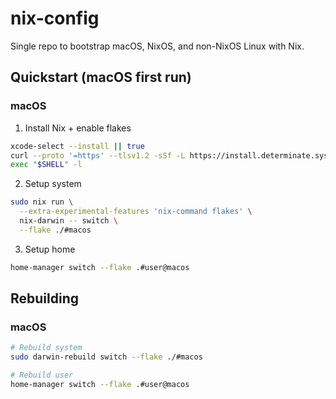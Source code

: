 # nix-config

Single repo to bootstrap macOS, NixOS, and non-NixOS Linux with Nix.  

## Quickstart (macOS first run)

### macOS

1. Install Nix + enable flakes

```bash
xcode-select --install || true
curl --proto '=https' --tlsv1.2 -sSf -L https://install.determinate.systems/nix | sh -s -- install --determinate
exec "$SHELL" -l
```

2. Setup system

```bash
sudo nix run \
  --extra-experimental-features 'nix-command flakes' \
  nix-darwin -- switch \
  --flake ./#macos
```

3. Setup home

```bash
home-manager switch --flake .#user@macos
```

## Rebuilding

### macOS

```bash
# Rebuild system
sudo darwin-rebuild switch --flake ./#macos

# Rebuild user
home-manager switch --flake .#user@macos
```
